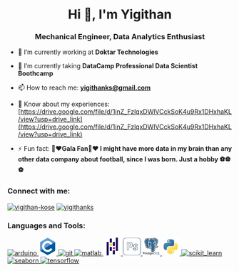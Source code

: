 <h1 align="center">Hi 👋, I'm Yigithan</h1>
<h3 align="center">Mechanical Engineer, Data Analytics Enthusiast</h3>

- 🔭 I’m currently working at **Doktar Technologies**

- 🌱 I’m currently taking **DataCamp Professional Data Scientist Boothcamp**

- 📫 How to reach me: **yigithanks@gmail.com**

- 📄 Know about my experiences: [https://drive.google.com/file/d/1inZ_FzlqxDWlVCckSoK4u9Rx1DHxhaKL/view?usp=drive_link](https://drive.google.com/file/d/1inZ_FzlqxDWlVCckSoK4u9Rx1DHxhaKL/view?usp=drive_link)

- ⚡ Fun fact: **💛❤️Gala Fan💛❤️ I might have more data in my brain than any other data company about football, since I was born. Just a hobby ⚽⚽⚽**

<h3 align="left">Connect with me:</h3>
<p align="left">
<a href="https://linkedin.com/in/yigithan-kose" target="blank"><img align="center" src="https://upload.wikimedia.org/wikipedia/commons/8/81/LinkedIn_icon.svg" alt="yigithan-kose" height="35" width="45" /></a>
<a href="https://kaggle.com/yigithanks" target="blank"><img align="center" src="https://raw.githubusercontent.com/rahuldkjain/github-profile-readme-generator/master/src/images/icons/Social/kaggle.svg" alt="yigithanks" height="30" width="40" /></a>
</p>

<h3 align="left">Languages and Tools:</h3>
<p align="left"> <a href="https://www.arduino.cc/" target="_blank" rel="noreferrer"> <img src="https://cdn.worldvectorlogo.com/logos/arduino-1.svg" alt="arduino" width="40" height="40"/> </a> <a href="https://www.cprogramming.com/" target="_blank" rel="noreferrer"> <img src="https://raw.githubusercontent.com/devicons/devicon/master/icons/c/c-original.svg" alt="c" width="40" height="40"/> </a> <a href="https://git-scm.com/" target="_blank" rel="noreferrer"> <img src="https://www.vectorlogo.zone/logos/git-scm/git-scm-icon.svg" alt="git" width="40" height="40"/> </a> <a href="https://www.mathworks.com/" target="_blank" rel="noreferrer"> <img src="https://upload.wikimedia.org/wikipedia/commons/2/21/Matlab_Logo.png" alt="matlab" width="40" height="40"/> </a> <a href="https://pandas.pydata.org/" target="_blank" rel="noreferrer"> <img src="https://raw.githubusercontent.com/devicons/devicon/2ae2a900d2f041da66e950e4d48052658d850630/icons/pandas/pandas-original.svg" alt="pandas" width="40" height="40"/> </a> <a href="https://www.photoshop.com/en" target="_blank" rel="noreferrer"> <img src="https://raw.githubusercontent.com/devicons/devicon/master/icons/photoshop/photoshop-line.svg" alt="photoshop" width="40" height="40"/> </a> <a href="https://www.postgresql.org" target="_blank" rel="noreferrer"> <img src="https://raw.githubusercontent.com/devicons/devicon/master/icons/postgresql/postgresql-original-wordmark.svg" alt="postgresql" width="40" height="40"/> </a> <a href="https://www.python.org" target="_blank" rel="noreferrer"> <img src="https://raw.githubusercontent.com/devicons/devicon/master/icons/python/python-original.svg" alt="python" width="40" height="40"/> </a> <a href="https://scikit-learn.org/" target="_blank" rel="noreferrer"> <img src="https://upload.wikimedia.org/wikipedia/commons/0/05/Scikit_learn_logo_small.svg" alt="scikit_learn" width="40" height="40"/> </a> <a href="https://seaborn.pydata.org/" target="_blank" rel="noreferrer"> <img src="https://seaborn.pydata.org/_images/logo-mark-lightbg.svg" alt="seaborn" width="40" height="40"/> </a> <a href="https://www.tensorflow.org" target="_blank" rel="noreferrer"> <img src="https://www.vectorlogo.zone/logos/tensorflow/tensorflow-icon.svg" alt="tensorflow" width="40" height="40"/> </a> </p>
